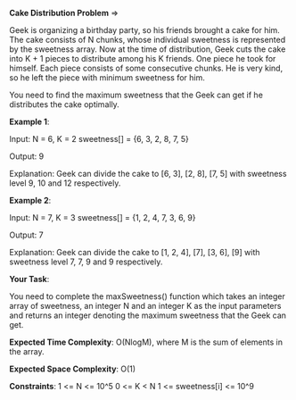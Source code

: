 **Cake Distribution Problem** =>

Geek is organizing a birthday party, so his friends brought a cake for him. The cake consists of N chunks, whose individual sweetness is represented by the sweetness array. Now at the time of distribution, Geek cuts the cake into K + 1 pieces to distribute among his K friends. One piece he took for himself. Each piece consists of some consecutive chunks. He is very kind, so he left the piece with minimum sweetness for him.

You need to find the maximum sweetness that the Geek can get if he distributes the cake optimally.

**Example 1**:

Input: N = 6, K = 2 sweetness[] = {6, 3, 2, 8, 7, 5} 

Output: 9 

Explanation: Geek can divide the cake to [6, 3], [2, 8], [7, 5] with sweetness level 9, 10 and 12 respectively. 

**Example 2**:

Input: N = 7, K = 3 sweetness[] = {1, 2, 4, 7, 3, 6, 9} 

Output: 7 

Explanation: Geek can divide the cake to [1, 2, 4], [7], [3, 6], [9] with sweetness level 7, 7, 9 and 9 respectively. 

**Your Task**: 

You need to complete the maxSweetness() function which takes an integer array of sweetness, an integer N and an integer K as the input parameters and returns an integer denoting the maximum sweetness that the Geek can get.

**Expected Time Complexity**: O(NlogM), where M is the sum of elements in the array. 

**Expected Space Complexity**: O(1)

**Constraints**: 1 <= N <= 10^5 0 <= K < N 1 <= sweetness[i] <= 10^9